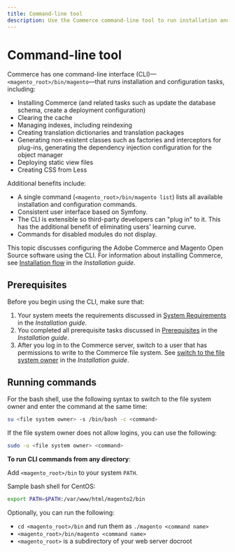 ```yaml
---
title: Command-line tool
description: Use the Commerce command-line tool to run installation and configuration tasks.
---
```


# Command-line tool

Commerce has one command-line interface (CLI)—`<magento_root>/bin/magento`—that runs installation and configuration tasks, including:

- Installing Commerce (and related tasks such as update the database schema, create a deployment configuration)
- Clearing the cache
- Managing indexes, including reindexing
- Creating translation dictionaries and translation packages
- Generating non-existent classes such as factories and interceptors for plug-ins, generating the dependency injection configuration for the object manager
- Deploying static view files
- Creating CSS from Less

Additional benefits include:

- A single command (`<magento_root>/bin/magento list`) lists all available installation and configuration commands.
- Consistent user interface based on Symfony.
- The CLI is extensible so third-party developers can "plug in" to it. This has the additional benefit of eliminating users' learning curve.
- Commands for disabled modules do not display.

This topic discusses configuring the Adobe Commerce and Magento Open Source software using the CLI. For information about installing Commerce, see [Installation flow](../../installation/overview.md) in the _Installation guide_.

## Prerequisites

Before you begin using the CLI, make sure that:

1. Your system meets the requirements discussed in [System Requirements](../../installation/system-requirements.md) in the _Installation guide_.
1. You completed all prerequisite tasks discussed in [Prerequisites](../../installation/prerequisites/overview.md) in the _Installation guide_.
1. After you log in to the Commerce server, switch to a user that has permissions to write to the Commerce file system. See [switch to the file system owner](../../installation/prerequisites/file-system/overview.md) in the _Installation guide_.

## Running commands

For the bash shell, use the following syntax to switch to the file system owner and enter the command at the same time:

```bash
su <file system owner> -s /bin/bash -c <command>
```

If the file system owner does not allow logins, you can use the following:

```bash
sudo -u <file system owner> <command>
```

**To run CLI commands from any directory**:

Add `<magento_root>/bin` to your system `PATH`.

Sample bash shell for CentOS:

```bash
export PATH=$PATH:/var/www/html/magento2/bin
```

Optionally, you can run the following:

- `cd <magento_root>/bin` and run them as `./magento <command name>`
- `<magento_root>/bin/magento <command name>`
- `<magento_root>` is a subdirectory of your web server docroot
